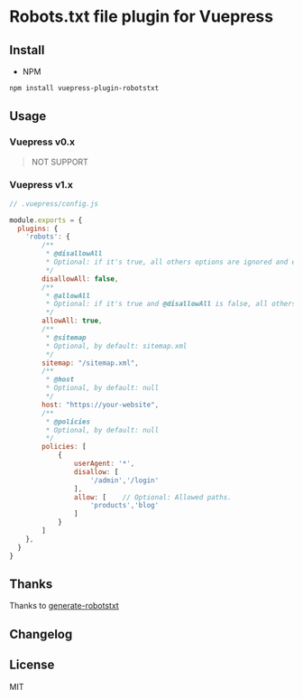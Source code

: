 # Robots.txt file plugin for Vuepress

## Install
* NPM
```bash
npm install vuepress-plugin-robotstxt
```

## Usage
### Vuepress v0.x
> NOT SUPPORT

### Vuepress v1.x
```javascript
// .vuepress/config.js

module.exports = {
  plugins: {
    'robots': {
        /**
         * @disallowAll
         * Optional: if it's true, all others options are ignored and exclude all robots from the entire server
         */
        disallowAll: false,
        /**
         * @allowAll
         * Optional: if it's true and @disallowAll is false, all others options are ignored and allow all robots complete access
         */
        allowAll: true,      
        /**
         * @sitemap
         * Optional, by default: sitemap.xml
         */ 
        sitemap: "/sitemap.xml",
        /**
         * @host
         * Optional, by default: null
         */   
        host: "https://your-website",
        /**
         * @policies
         * Optional, by default: null
         */ 
        policies: [
            {
                userAgent: '*',
                disallow: [
                    '/admin','/login'
                ],
                allow: [    // Optional: Allowed paths. 
                    'products','blog'
                ]
            }
        ]
    },
  }
}
```

## Thanks
Thanks to [generate-robotstxt](https://github.com/itgalaxy/generate-robotstxt)

## Changelog

## License
MIT